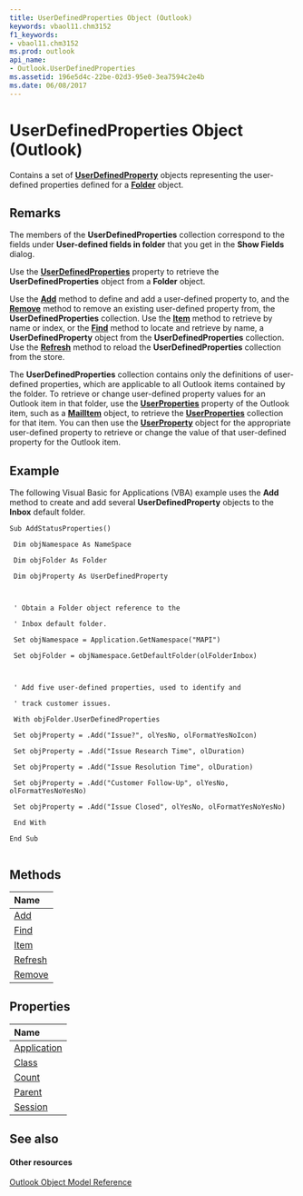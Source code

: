 ```yaml
---
title: UserDefinedProperties Object (Outlook)
keywords: vbaol11.chm3152
f1_keywords:
- vbaol11.chm3152
ms.prod: outlook
api_name:
- Outlook.UserDefinedProperties
ms.assetid: 196e5d4c-22be-02d3-95e0-3ea7594c2e4b
ms.date: 06/08/2017
---
```



# UserDefinedProperties Object (Outlook)

Contains a set of **[UserDefinedProperty](userdefinedproperty-object-outlook.md)** objects representing the user-defined properties defined for a **[Folder](folder-object-outlook.md)** object.


## Remarks

The members of the **UserDefinedProperties** collection correspond to the fields under **User-defined fields in folder** that you get in the **Show Fields** dialog.

Use the **[UserDefinedProperties](folder-userdefinedproperties-property-outlook.md)** property to retrieve the **UserDefinedProperties** object from a **Folder** object.

Use the **[Add](userdefinedproperties-add-method-outlook.md)** method to define and add a user-defined property to, and the **[Remove](userdefinedproperties-remove-method-outlook.md)** method to remove an existing user-defined property from, the **UserDefinedProperties** collection. Use the **[Item](userdefinedproperties-item-method-outlook.md)** method to retrieve by name or index, or the **[Find](userdefinedproperties-find-method-outlook.md)** method to locate and retrieve by name, a **UserDefinedProperty** object from the **UserDefinedProperties** collection. Use the **[Refresh](userdefinedproperties-refresh-method-outlook.md)** method to reload the **UserDefinedProperties** collection from the store.

The **UserDefinedProperties** collection contains only the definitions of user-defined properties, which are applicable to all Outlook items contained by the folder. To retrieve or change user-defined property values for an Outlook item in that folder, use the **[UserProperties](mailitem-userproperties-property-outlook.md)** property of the Outlook item, such as a **[MailItem](mailitem-object-outlook.md)** object, to retrieve the **[UserProperties](userproperties-object-outlook.md)** collection for that item. You can then use the **[UserProperty](userproperty-object-outlook.md)** object for the appropriate user-defined property to retrieve or change the value of that user-defined property for the Outlook item.


## Example

The following Visual Basic for Applications (VBA) example uses the **Add** method to create and add several **UserDefinedProperty** objects to the **Inbox** default folder.


```
Sub AddStatusProperties() 
 
 Dim objNamespace As NameSpace 
 
 Dim objFolder As Folder 
 
 Dim objProperty As UserDefinedProperty 
 
 
 
 ' Obtain a Folder object reference to the 
 
 ' Inbox default folder. 
 
 Set objNamespace = Application.GetNamespace("MAPI") 
 
 Set objFolder = objNamespace.GetDefaultFolder(olFolderInbox) 
 
 
 
 ' Add five user-defined properties, used to identify and 
 
 ' track customer issues. 
 
 With objFolder.UserDefinedProperties 
 
 Set objProperty = .Add("Issue?", olYesNo, olFormatYesNoIcon) 
 
 Set objProperty = .Add("Issue Research Time", olDuration) 
 
 Set objProperty = .Add("Issue Resolution Time", olDuration) 
 
 Set objProperty = .Add("Customer Follow-Up", olYesNo, olFormatYesNoYesNo) 
 
 Set objProperty = .Add("Issue Closed", olYesNo, olFormatYesNoYesNo) 
 
 End With 
 
End Sub 
 

```


## Methods



|**Name**|
|:-----|
|[Add](userdefinedproperties-add-method-outlook.md)|
|[Find](userdefinedproperties-find-method-outlook.md)|
|[Item](userdefinedproperties-item-method-outlook.md)|
|[Refresh](userdefinedproperties-refresh-method-outlook.md)|
|[Remove](userdefinedproperties-remove-method-outlook.md)|

## Properties



|**Name**|
|:-----|
|[Application](userdefinedproperties-application-property-outlook.md)|
|[Class](userdefinedproperties-class-property-outlook.md)|
|[Count](userdefinedproperties-count-property-outlook.md)|
|[Parent](userdefinedproperties-parent-property-outlook.md)|
|[Session](userdefinedproperties-session-property-outlook.md)|

## See also


#### Other resources


[Outlook Object Model Reference](http://msdn.microsoft.com/library/73221b13-d8d8-99b8-3394-b95dbbfd5ddc%28Office.15%29.aspx)
